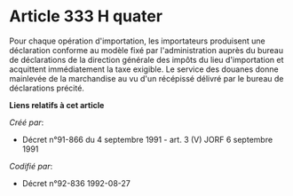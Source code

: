 # Article 333 H quater

Pour chaque opération d'importation, les importateurs produisent une déclaration conforme au modèle fixé par l'administration
auprès du bureau de déclarations de la direction générale des impôts du lieu d'importation et acquittent immédiatement la
taxe exigible. Le service des douanes donne mainlevée de la marchandise au vu d'un récépissé délivré par le bureau de
déclarations précité.

**Liens relatifs à cet article**

_Créé par_:

  - Décret n°91-866 du 4 septembre 1991 - art. 3 (V) JORF 6 septembre 1991

_Codifié par_:

  - Décret n°92-836 1992-08-27
